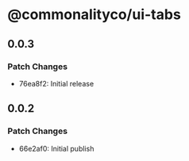 # @commonalityco/ui-tabs

## 0.0.3

### Patch Changes

- 76ea8f2: Initial release

## 0.0.2

### Patch Changes

- 66e2af0: Initial publish
